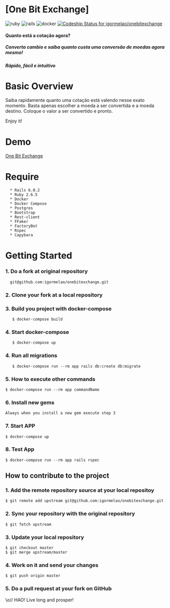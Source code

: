 
# [One Bit Exchange]
![ruby](https://img.shields.io/badge/Ruby-2.6.5-red.svg)
![rails](https://img.shields.io/badge/Rails-6.0.2-red.svg)
![docker](https://img.shields.io/docker/automated/jrottenberg/ffmpeg.svg)
[ ![Codeship Status for igormelao/onebitexchange](https://app.codeship.com/projects/413808/builds/49267527?pipeline=73388365-9b02-4ccf-8a82-352ac46f8bac)](https://app.codeship.com/projects/413808)

<div>
  <h4>Quanto está a cotação agora?</h4>
  <h5>Converta cambio e saiba quanto custa uma conversão de moedas agora mesmo!</h5>
  <h5>Rápido, fácil e intuitivo</h5>
</div>


# Basic Overview

<p>Saiba rapidamente quanto uma cotação está valendo nesse exato momento. Basta apenas escolher a moeda a ser convertida e a moeda destino. Coloque o valor a ser convertido e pronto.</p>

Enjoy it!


# Demo

<a href="https://onebitexchange2020.herokuapp.com/">One Bit Exchange</a>

# Require
```
  * Rails 6.0.2
  * Ruby 2.6.5
  * Docker
  * Docker Compose
  * Postgres
  * Bootstrap
  * Rest-client
  * FFaker
  * FactoryBot
  * Rspec
  * Capybara
```


# Getting Started

### 1. Do a fork at original repository
```
  git@github.com:igormelao/onebitexchange.git
```

### 2. Clone your fork at a local repository

### 3. Build you project with docker-compose
```
   $ docker-compose build      
```

### 4. Start docker-compose
```
   $ docker-compose up
```

### 4. Run all migrations
```
   $ docker-compose run --rm app rails db:create db:migrate      
```

### 5. How to execute other commands
```
$ docker-compose run --rm app commandName
```

### 6. Install new gems
```
Always when you install a new gem execute step 3
```

### 7. Start APP
```
$ docker-compose up
```

### 8. Test App
```
$ docker-compose run --rm app rails rspec
```

## How to contribute to the project

### 1. Add the remote repository source at your local repositoy
```
$ git remote add upstream git@github.com:igormelao/onebitexchange.git
```

### 2. Sync your repository with the original repository
```
$ git fetch upstream
```

### 3. Update your local repository
```
$ git checkout master
$ git merge upstream/master
```

### 4. Work on it and send your changes
```
$ git push origin master
```

### 5. Do a pull request at your fork on GitHub


\\_o_// HAO! Live long and prosper!
